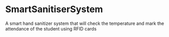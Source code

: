 # SmartSanitiserSystem
A smart hand sanitizer system that will check the temperature and mark the attendance of the student using RFID cards
